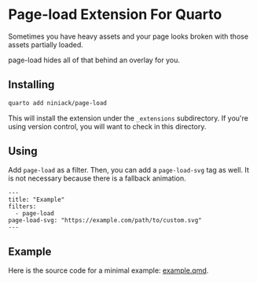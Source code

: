 # Page-load Extension For Quarto

Sometimes you have heavy assets and your page looks broken with those 
assets partially loaded. 

page-load hides all of that behind an overlay for you.

## Installing

```bash
quarto add niniack/page-load
```

This will install the extension under the `_extensions` subdirectory.
If you're using version control, you will want to check in this directory.

## Using

Add `page-load` as a filter. Then, you can add a `page-load-svg` tag as well. It is not necessary because there is a fallback animation.

```
---
title: "Example"
filters:
  - page-load
page-load-svg: "https://example.com/path/to/custom.svg"
---
```

## Example

Here is the source code for a minimal example: [example.qmd](example.qmd).

